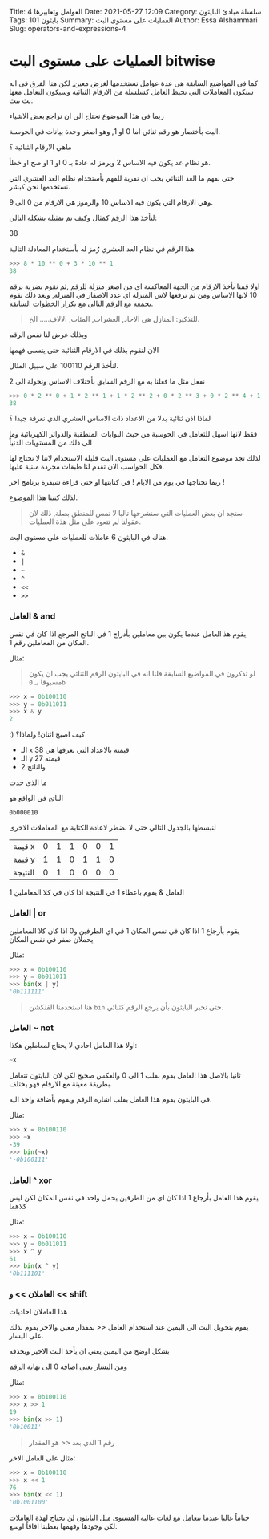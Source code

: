 Title: العوامل وتعابيرها 4
Date: 2021-05-27 12:09
Category: سلسلة مبادئ البايثون
Tags: بايثون 101
Summary: العمليات على مستوى البت
Author: Essa Alshammari
Slug: operators-and-expressions-4

# العمليات على مستوى البت bitwise


كما في المواضيع السابقة هي عدة عوامل نستخدمها لغرض معين, لكن هنا الفرق في انه ستكون المعاملات التي تحيط العامل كسلسلة من الارقام الثنائية وسيكون التعامل معها بت ببت.

ربما في هذا الموضوع نحتاج الى ان نراجع بعض الاشياء 

البت بأختصار هو رقم ثنائي اما 0 او 1, وهو اصغر وحدة بيانات في الحوسبة.

ماهي الارقام الثنائية ؟

هو نظام عد يكون فيه الاساس 2 ويرمز له عادةً بـ 0 او 1 او صح او خطأ.

حتى نفهم ما العد الثنائي يجب ان نقربة للفهم بأستخدام نظام العد العشري التي نستخدمها نحن كبشر.

وهي الارقام التي يكون فيه الاساس 10 والرموز هي الارقام من 0 الى 9.

لنأخذ هذا الرقم كمثال وكيف تم تمثيلة بشكلة التالي:

38

هذا الرقم في نظام العد العشري رُمز له بأستخدام المعادلة التالية

~~~python
>>> 8 * 10 ** 0 + 3 * 10 ** 1
38
~~~

اولا قمنا بأخذ الارقام من الجهة المعاكسة اي من اصغر منزلة للرقم ,ثم نقوم بضربة برقم 10 لانها الاساس ومن ثم نرفعها لاس المنزلة اي عدد الاصفار في المنزلة, وبعد ذلك نقوم بجمعة مع الرقم التالي مع تكرار الخطوات السابقة.

> للتذكير: المنازل هي الاحاد, العشرات, المئات, الالاف..... الخ.

وبذلك عرض لنا نفس الرقم

الان لنقوم بذلك في الارقام الثنائية حتى يتسنى فهمها

لنأخذ الرقم 100110 على سبيل المثال.

نفعل مثل ما فعلنا به مع الرقم السابق بأختلاف الاساس ونحولة الى 2

~~~python
>>> 0 * 2 ** 0 + 1 * 2 ** 1 + 1 * 2 ** 2 + 0 * 2 ** 3 + 0 * 2 ** 4 + 1 * 2 ** 5
38
~~~

لماذا اذن ثنائية بدلا من الاعداد ذات الاساس العشري الذي نعرفة جيدا ؟

فقط لانها اسهل للتعامل في الحوسبة من حيث البوابات المنطقية والدوائر الكهربائية وما الى ذلك من المستويات الدنياً

لذلك تجد موضوع التعامل مع العمليات على مستوى البت قليلة الاستخدام لاننا لا نحتاج لها فكل الحواسب الان تقدم لنا طبقات مجردة مبنية عليها.

ربما تحتاجها في يوم من الايام ! في كتابتها او حتى قراءة شيفرة برنامج اخر !

لذلك كتبنا هذا الموضوع.

> ستجد ان بعض العمليات التي سنشرحها تاليا لا تمس للمنطق بصلة, ذلك لان عقولنا لم تتعود على مثل هذة العمليات.

هناك في البايثون 6 عاملات للعمليات على مستوى البت.

 - `&`
 - `|`
 - `~` 
 - `^`
 - `<<`
 - `>>`


### العامل & and

يقوم هذ العامل عندما يكون بين معاملين بأدراج 1 في الناتج المرجع اذا كان في نفس المكان من المعاملين رقم 1.

مثال:

> لو تذكرون في المواضيع السابقة قلنا انه في البايثون الرقم الثنائي يجب ان يكون مسبوقا بـ `0b`

 
~~~python
>>> x = 0b100110
>>> y = 0b011011
>>> x & y
2
~~~

:) كيف اصبح اثنان! ولماذا؟

- الـ `x` قيمته بالاعداد التي نعرفها هي 38
- الـ `y` قيمته 27
- والناتج 2

ما الذي حدث

الناتج في الواقع هو 

`0b000010`

لنبسطها بالجدول التالي حتى لا نضطر لاعادة الكتابة مع المعاملات الاخرى

|       	|  	|  	|  	|  	|  	| 	|
|--------	|---	|---	|---	|---	|---	|---	|
| قيمة x      	| 0 	| 1 	| 1 	| 0 	| 0 	| 1 	|
| قيمة y      	| 1 	| 1 	| 0 	| 1 	| 1 	| 0 	|
| النتيجة 	| 0 	| 1 	| 0 	| 0 	| 0 	| 0 	|


العامل & يقوم باعطاء 1 في النتيجة اذا كان في كلا المعاملين 1

### العامل | or

يقوم بأرجاع 1 اذا كان في نفس المكان 1 في اي الطرفين و0 اذا كان كلا المعاملين يحملان صفر في نفس المكان

مثال:

~~~python
>>> x = 0b100110
>>> y = 0b011011
>>> bin(x | y)
'0b111111'
~~~

>هنا استخدمنا الفنكشن `bin` حتى نخبر البايثون بأن يرجع الرقم كثنائي.

### العامل ~ not

اولا هذا العامل احادي لا يحتاج لمعاملين هكذا:

```python
~x
```

ثانيا بالاصل هذا العامل يقوم بقلب 1 الى 0 والعكس صحيح لكن لان البايثون تتعامل بطريقة معينة مع الارقام فهو يختلف.

في البايثون يقوم هذا العامل بقلب اشارة الرقم ويقوم بأضافة واحد اليه.

مثال:

```python
>>> x = 0b100110
>>> ~x
-39
>>> bin(~x)
'-0b100111'
```

### العامل ^ xor

يقوم هذا العامل بأرجاع 1 اذا كان اي من الطرفين يحمل واحد في نفس المكان لكن ليس كلاهما 

مثال:

```python
>>> x = 0b100110
>>> y = 0b011011
>>> x ^ y
61
>>> bin(x ^ y)
'0b111101'
```

### العاملان >> و << shift

هذا العاملان احاديات

يقوم بتحويل البت الى اليمين عند استخدام العامل << بمقدار معين والاخر يقوم بذلك على اليسار.

بشكل اوضح من اليمين يعني ان يأخذ البت الاخير ويحذفه

ومن اليسار يعني اضافة 0 الى نهاية الرقم


مثال:

```python
>>> x = 0b100110
>>> x >> 1
19
>>> bin(x >> 1)
'0b10011'
```

> رقم 1 الذي بعد << هو المقدار

مثال على العامل الاخر:

```python
>>> x = 0b100110
>>> x << 1
76
>>> bin(x << 1)
'0b1001100'
```



ختاماً غالبا عندما نتعامل مع لغات عالية المستوى مثل البايثون لن نحتاج لهذة العاملات لكن وجودها وفهمها يعطينا افاقاً اوسع.

